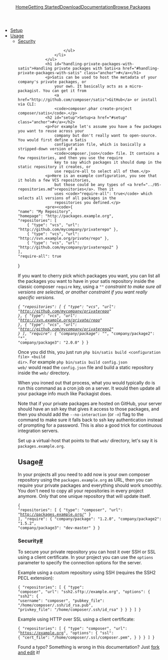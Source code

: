 <!DOCTYPE html>
<html class="no-js">
    <head>
        <meta charset="utf-8">
        <meta http-equiv="X-UA-Compatible" content="IE=edge,chrome=1">
        <title>Composer</title>
        <meta name="description" content="Dependency Management for PHP">
        <meta name="viewport" content="width=device-width,initial-scale=1">
        <link rel="stylesheet" href="../css/style.css">
        <script src="../js/modernizr-2.0.6.min.js"></script>
    </head>
    <body>
        <div id="container">
            <header>
				<a href="/">Home</a><a class="" href="../doc/00-intro.md">Getting Started</a><a class="" href="/download/">Download</a><a class="active" href="/doc/">Documentation</a><a class="last" href="http://packagist.org/">Browse Packages</a>                            
			</header>
            <div id="main" role="main">
				<ul class="toc">
					<li>
						<a href="#setup">Setup</a> 
                    </li>
					<li>
						<a href="#usage">Usage</a> 
						<ul>
							<li>
								<a href="#security">Security</a> 
							</li>

						</ul>
                    </li>
				</ul>
				<h1 id="handling-private-packages-with-satis">Handling private packages with Satis<a href="#handling-private-packages-with-satis" class="anchor">#</a></h1>
				<p>Satis can be used to host the metadata of your company's private packages, or
					your own. It basically acts as a micro-packagist. You can get it from
					<a href="http://github.com/composer/satis">GitHub</a> or install via CLI:
					<code>composer.phar create-project composer/satis</code>.</p>
				<h2 id="setup">Setup<a href="#setup" class="anchor">#</a></h2>
				<p>For example let's assume you have a few packages you want to reuse across your
					company but don't really want to open-source. You would first define a Satis
					configuration file, which is basically a stripped-down version of a
					<code>composer.json</code> file. It contains a few repositories, and then you use the require
					key to say which packages it should dump in the static repository it creates, or
					use require-all to select all of them.</p>
				<p>Here is an example configuration, you see that it holds a few VCS repositories,
					but those could be any types of <a href="../05-repositories.md">repositories</a>. Then it
					uses <code>"require-all": true</code> which selects all versions of all packages in the
					repositories you defined.</p>
				<pre><code>{
    "name": "My Repository",
    "homepage": "http://packages.example.org",
    "repositories": [
        { "type": "vcs", "url": "http://github.com/mycompany/privaterepo" },
        { "type": "vcs", "url": "http://svn.example.org/private/repo" },
        { "type": "vcs", "url": "http://github.com/mycompany/privaterepo2" }
    ],
    "require-all": true
}
</code></pre>
				<p>If you want to cherry pick which packages you want, you can list all the packages
					you want to have in your satis repository inside the classic composer <code>require</code> key,
					using a <code>"*"</code> constraint to make sure all versions are selected, or another
					constraint if you want really specific versions.</p>
				<pre><code>{
    "repositories": [
        { "type": "vcs", "url": "http://github.com/mycompany/privaterepo" },
        { "type": "vcs", "url": "http://svn.example.org/private/repo" },
        { "type": "vcs", "url": "http://github.com/mycompany/privaterepo2" }
    ],
    "require": {
        "company/package": "*",
        "company/package2": "*",
        "company/package3": "2.0.0"
    }
}
</code></pre>
				<p>Once you did this, you just run <code>php bin/satis build &lt;configuration file&gt; &lt;build dir&gt;</code>.
					For example <code>php bin/satis build config.json web/</code> would read the <code>config.json</code>
					file and build a static repository inside the <code>web/</code> directory.</p>
				<p>When you ironed out that process, what you would typically do is run this
					command as a cron job on a server. It would then update all your package info
					much like Packagist does.</p>
				<p>Note that if your private packages are hosted on GitHub, your server should have
					an ssh key that gives it access to those packages, and then you should add
					the <code>--no-interaction</code> (or <code>-n</code>) flag to the command to make sure it falls back
					to ssh key authentication instead of prompting for a password. This is also a
					good trick for continuous integration servers.</p>
				<p>Set up a virtual-host that points to that <code>web/</code> directory, let's say it is
					<code>packages.example.org</code>.</p>
				<h2 id="usage">Usage<a href="#usage" class="anchor">#</a></h2>
				<p>In your projects all you need to add now is your own composer repository using
					the <code>packages.example.org</code> as URL, then you can require your private packages and
					everything should work smoothly. You don't need to copy all your repositories
					in every project anymore. Only that one unique repository that will update
					itself.</p>
				<pre><code>{
    "repositories": [ { "type": "composer", "url": "http://packages.example.org/" } ],
    "require": {
        "company/package": "1.2.0",
        "company/package2": "1.5.2",
        "company/package3": "dev-master"
    }
}
</code></pre>
				<h3 id="security">Security<a href="#security" class="anchor">#</a></h3>
				<p>To secure your private repository you can host it over SSH or SSL using a client
					certificate. In your project you can use the <code>options</code> parameter to specify the
					connection options for the server.</p>
				<p>Example using a custom repository using SSH (requires the SSH2 PECL extension):</p>
				<pre><code>{
    "repositories": [
        {
            "type": "composer",
            "url": "ssh2.sftp://example.org",
            "options": {
                "ssh2": {
                    "username": "composer",
                    "pubkey_file": "/home/composer/.ssh/id_rsa.pub",
                    "privkey_file": "/home/composer/.ssh/id_rsa"
                }
            }
        }
    ]
}
</code></pre>
				<p>Example using HTTP over SSL using a client certificate:</p>
				<pre><code>{
    "repositories": [
        {
            "type": "composer",
            "url": "https://example.org",
            "options": {
                "ssl": {
                    "cert_file": "/home/composer/.ssl/composer.pem",
                }
            }
        }
    ]
}
</code></pre>
				<p class="fork-and-edit">
					Found a typo? Something is wrong in this documentation? Just <a href="http://github.com/composer/composer/edit/master/doc/articles/handling-private-packages-with-satis.md">fork and edit</a> it!
				</p>
            </div>
            <footer></footer>
        </div>
    </body>
</html>